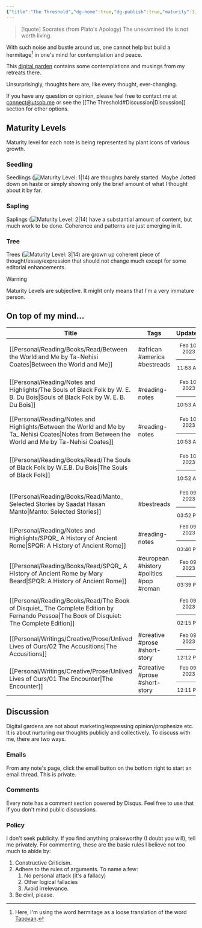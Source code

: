 ```yaml
---
{"title":"The Threshold","dg-home":true,"dg-publish":true,"maturity":3,"created":"2023-01-02T21:30:15+06:00","updated":"2023-02-09T13:02:17+06:00","dg-metatags":{"description":"Utsob's Digital Garden","og:description":"Utsob's Digital Garden"},"permalink":"/the-threshold/","metatags":{"description":"Utsob's Digital Garden","og:description":"Utsob's Digital Garden"},"tags":["gardenEntry"],"dgPassFrontmatter":true}
---
```


> [!quote] Socrates (from Plato's Apology)
> The unexamined life is not worth living.

With such noise and bustle around us, one cannot help but build a hermitage[^1] in one's mind for contemplation and peace.

This [digital garden](https://cagrimmett.com/notes/2020/11/08/what-are-digital-gardens/) contains some contemplations and musings from my retreats there.

Unsurprisingly, thoughts here are, like every thought, ever-changing.

If you have any question or opinion, please feel free to contact me at [connect@utsob.me](mailto:connect@utsob.me) or see the [[The Threshold#Discussion\|Discussion]] section for other options.

## Maturity Levels
Maturity level for each note is being represented by plant icons of various growth.

### Seedling
Seedlings (![Maturity Level: 1|14](https://hermitage.utsob.me/img/tree-1.svg)) are thoughts barely started. Maybe Jotted down on haste or simply showing only the brief amount of what I thought about it by far.

### Sapling
Saplings (![Maturity Level: 2|14](https://hermitage.utsob.me/img/tree-2.svg)) have a substantial amount of content, but much work to be done. Coherence and patterns are just emerging in it.

### Tree
Trees (![Maturity Level: 3|14](https://hermitage.utsob.me/img/tree-3.svg)) are grown up coherent piece of thought/essay/expression that should not change much except for some editorial enhancements.

> [!Warning] 
> Maturity Levels are subjective. It might only means that I'm a very immature person.


## On top of my mind…
| Title                                                                                                                                               | Tags                                     | Updated                                                   | Created                                                   |
| --------------------------------------------------------------------------------------------------------------------------------------------------- | ---------------------------------------- | --------------------------------------------------------- | --------------------------------------------------------- |
| [[Personal/Reading/Books/Read/Between the World and Me by Ta-Nehisi Coates\|Between the World and Me]]                                           | #african #america #bestreads             | <center><small>Feb 10, 2023<hr/>11:53 AM</small></center> | <center><small>Aug 03, 2019<hr/>12:00 AM</small></center> |
| [[Personal/Reading/Notes and Highlights/The Souls of Black Folk by W. E. B. Du Bois\|Souls of Black Folk by W. E. B. Du Bois]]                   | #reading-notes                           | <center><small>Feb 10, 2023<hr/>10:53 AM</small></center> | <center><small>Jul 06, 2019<hr/>12:00 AM</small></center> |
| [[Personal/Reading/Notes and Highlights/Between the World and Me by Ta_ Nehisi Coates\|Notes from Between the World and Me by Ta-Nehisi Coates]] | #reading-notes                           | <center><small>Feb 10, 2023<hr/>10:53 AM</small></center> | <center><small>Aug 10, 2019<hr/>12:00 AM</small></center> |
| [[Personal/Reading/Books/Read/The Souls of Black Folk by W.E.B. Du Bois\|The Souls of Black Folk]]                                               |                                          | <center><small>Feb 10, 2023<hr/>10:52 AM</small></center> | <center><small>Apr 20, 2019<hr/>12:00 AM</small></center> |
| [[Personal/Reading/Books/Read/Manto_ Selected Stories by Saadat Hasan Manto\|Manto: Selected Stories]]                                           | #bestreads                               | <center><small>Feb 09, 2023<hr/>03:52 PM</small></center> | <center><small>Dec 18, 2018<hr/>12:00 AM</small></center> |
| [[Personal/Reading/Notes and Highlights/SPQR_ A History of Ancient Rome\|SPQR: A History of Ancient Rome]]                                       | #reading-notes                           | <center><small>Feb 09, 2023<hr/>03:40 PM</small></center> | <center><small>Feb 09, 2023<hr/>03:35 PM</small></center> |
| [[Personal/Reading/Books/Read/SPQR_ A History of Ancient Rome by Mary Beard\|SPQR: A History of Ancient Rome]]                                   | #european #history #politics #pop #roman | <center><small>Feb 09, 2023<hr/>03:39 PM</small></center> | <center><small>May 27, 2020<hr/>12:00 AM</small></center> |
| [[Personal/Reading/Books/Read/The Book of Disquiet_ The Complete Edition by Fernando Pessoa\|The Book of Disquiet: The Complete Edition]]        |                                          | <center><small>Feb 09, 2023<hr/>02:15 PM</small></center> | <center><small>Mar 04, 2020<hr/>12:00 AM</small></center> |
| [[Personal/Writings/Creative/Prose/Unlived Lives of Ours/02 The Accusitions\|The Accusitions]]                                                   | #creative #prose #short-story            | <center><small>Feb 09, 2023<hr/>12:12 PM</small></center> | <center><small>Sep 25, 2021<hr/>06:45 PM</small></center> |
| [[Personal/Writings/Creative/Prose/Unlived Lives of Ours/01 The Encounter\|The Encounter]]                                                       | #creative #prose #short-story            | <center><small>Feb 09, 2023<hr/>12:11 PM</small></center> | <center><small>Sep 25, 2021<hr/>06:45 PM</small></center> |

## Discussion
Digital gardens are not about marketing/expressing opinion/prophesize etc. It is about nurturing our thoughts publicly and collectively. To discuss with me, there are two ways.

### Emails
From any note's page, click the email button on the bottom right to start an email thread. This is private.

### Comments
Every note has a comment section powered by Disqus. Feel free to use that if you don't mind public discussions.

### Policy
I don't seek publicity. If you find anything praiseworthy (I doubt you will), tell me privately. For commenting, these are the basic rules I believe not too much to abide by:
1. Constructive Criticism.
2. Adhere to the rules of arguments. To name a few:
    1. No personal attack (it's a fallacy)
    2. Other logical fallacies
    3. Avoid irrelevance.
3. Be civil, please.

[^1]: Here, I'm using the word hermitage as a loose translation of the word [Tapovan](https://en.wikipedia.org/wiki/Tapovan).